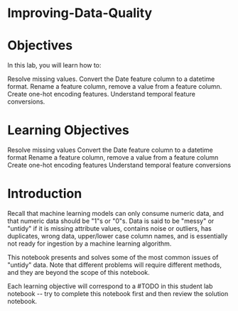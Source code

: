 # Improving-Data-Quality

# Objectives

In this lab, you will learn how to:

Resolve missing values.
Convert the Date feature column to a datetime format.
Rename a feature column, remove a value from a feature column.
Create one-hot encoding features.
Understand temporal feature conversions.

# Learning Objectives

Resolve missing values
Convert the Date feature column to a datetime format
Rename a feature column, remove a value from a feature column
Create one-hot encoding features
Understand temporal feature conversions

# Introduction

Recall that machine learning models can only consume numeric data, and that numeric data should be "1"s or "0"s. Data is said to be "messy" or "untidy" if it is missing attribute values, contains noise or outliers, has duplicates, wrong data, upper/lower case column names, and is essentially not ready for ingestion by a machine learning algorithm.

This notebook presents and solves some of the most common issues of "untidy" data. Note that different problems will require different methods, and they are beyond the scope of this notebook.

Each learning objective will correspond to a #TODO in this student lab notebook -- try to complete this notebook first and then review the solution notebook.
